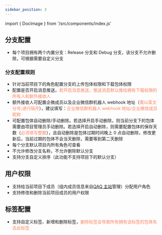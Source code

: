 ```yaml
---
sidebar_position: 3
---
```


import { DocImage } from '/src/components/index.js'

## 分支配置

- 每个项目拥有两个内置分支：Release 分支和 Debug 分支，该分支不允许删除，可根据需要自定义分支

### 分支配置规则

- 针对当前项目下的角色配置分支的上传包体权限和下载包体权限
- 配置是否开启消息推送，<font color="#fa835f">若开启消息推送，推送消息默认推给拥有下载权限的所有人和额外接收人</font>
- 额外接收人可配置企微成员以及企业微信群机器人 webhook 地址（<font color="#fa835f">需以英文分号;进行隔开</font>），建议填写：<font color="#fa835f">企业微信群机器人 webhook 地址/企业微信成员昵称</font>
- 可配置包体自动删除/手动删除。若选择开启手动删除，则当前分支下的包体需要由项目管理员手动删除。若选择开启自动删除，则需要配置包体的保存天数（<font color="#fa835f">必须填写整数</font>），且自动删除是包体过期时间晚上 0 点自动删除，修改更新后，当前过期的包体不会当天删除，需要等到第二天删除
- 每个分支默认项目内所有角色可查看
- 不允许修改分支名称，不允许删除默认分支
- 支持分支自定义排序（此功能不支持项目下的默认分支）

<DocImage src='packageManage/package_10.png'></DocImage>

<!-- ## 角色配置
* 暂不支持自定义用户角色
* 根据分支配置每个角色所拥有的项目权限
* 每个项目拥有多个内置角色：项目管理员、QA、程序、策划等
* 项目管理员角色可以除包体下载权限外，还可以进行包体上传、包体删除、使用分析数据查看、权限管理配置等操作

<DocImage src='packageManage/package_12.png'></DocImage> -->

## 用户权限

- 支持给当前项目下成员（组内成员信息来自[QAQ 主站](https://qaq.com/projects)管理）分配用户角色
- 支持修改和删除当前项目成员的用户权限

<DocImage src='packageManage/package_13.png'></DocImage>

## 标签配置

- 支持自定义标签、新增和删除标签，<font color="#fa835f">删除标签会导致所有拥有该标签的包体失去此标签</font>

<DocImage src='packageManage/package_17.png'></DocImage>
